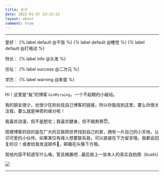 ```yaml
---
title: 关于
date: 2022-01-07 23:32:23
layout: about
comment: true
---
```


---

爱好： {% label default @干饭 %} {% label default @睡觉 %} {% label default @打电动 %}

特长： {% label info @头发 %}

住址： {% label success @二次元 %}

学历： {% label warning @笨蛋 %}

---

Hi！这里是“胤”的博客 `GinMiraing`，一个不起眼的小破站。

我的朋友很少，也很少在别处挂自己博客的链接，所以你能找到这里，要么你很关注我，要么就是神奇的缘分啦！

我喜欢动漫，但不是肥宅；我喜欢健身，但不搞男男😇。

搭建博客的目的是在广大的互联网世界找到自己的家，拥有一片自己的小天地，认识可爱的小伙伴。如果某位有缘人想要联系我，可以直接在下方留言哦，我都会回复的😉！或者给我发送邮件📧，邮箱在头像下方哦。

其他内容不知道写什么咯，暂且搁置吧...最后放上一张本人的真实自拍图（bushi）

![](https://i0.hdslb.com/bfs/album/93fd39ef09845f123d391e93e2917e5baeea61b3.jpg@200w.webp)

---